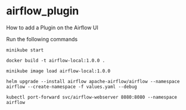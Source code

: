 # airflow_plugin
How to add a Plugin on the Airflow UI

Run the following commands
```
minikube start

docker build -t airflow-local:1.0.0 .

minikube image load airflow-local:1.0.0

helm upgrade --install airflow apache-airflow/airflow --namespace airflow --create-namespace -f values.yaml --debug

kubectl port-forward svc/airflow-webserver 8080:8080 --namespace airflow
```
